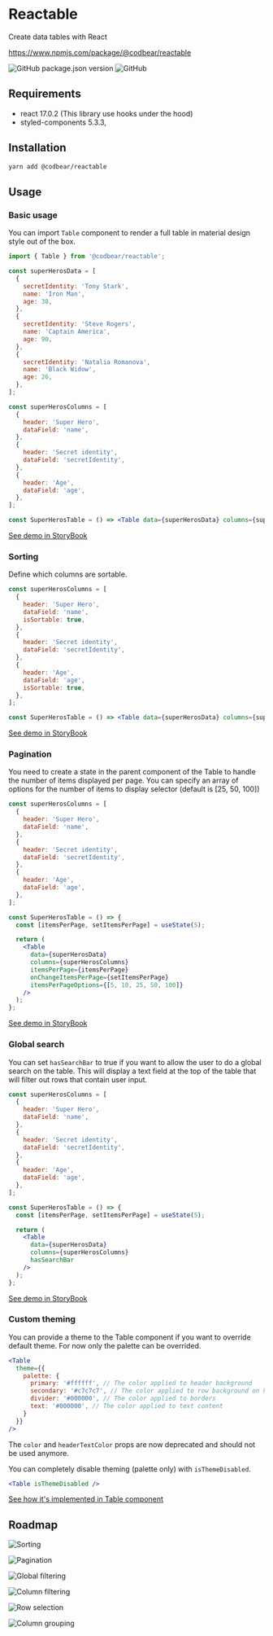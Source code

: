 # Reactable

Create data tables with React

https://www.npmjs.com/package/@codbear/reactable

![GitHub package.json version](https://img.shields.io/github/package-json/v/codbear/reactable?style=for-the-badge)
![GitHub](https://img.shields.io/github/license/codbear/reactable?color=97c423&style=for-the-badge)

## Requirements
+ react 17.0.2 (This library use hooks under the hood)
+ styled-components 5.3.3,

## Installation

```bash
yarn add @codbear/reactable
```

## Usage

### Basic usage

You can import `Table` component to render a full table in material design style out of the box.

```jsx
import { Table } from '@codbear/reactable';

const superHerosData = [
  {
    secretIdentity: 'Tony Stark',
    name: 'Iron Man',
    age: 38,
  },
  {
    secretIdentity: 'Steve Rogers',
    name: 'Captain America',
    age: 90,
  },
  {
    secretIdentity: 'Natalia Romanova',
    name: 'Black Widow',
    age: 26,
  },
];

const superHerosColumns = [
  {
    header: 'Super Hero',
    dataField: 'name',
  },
  {
    header: 'Secret identity',
    dataField: 'secretIdentity',
  },
  {
    header: 'Age',
    dataField: 'age',
  },
];

const SuperHerosTable = () => <Table data={superHerosData} columns={superHerosColumns} />;
```

[See demo in StoryBook](https://codbear.github.io/reactable/?path=/story/table--default)

### Sorting

Define which columns are sortable.

```jsx
const superHerosColumns = [
  {
    header: 'Super Hero',
    dataField: 'name',
    isSortable: true,
  },
  {
    header: 'Secret identity',
    dataField: 'secretIdentity',
  },
  {
    header: 'Age',
    dataField: 'age',
    isSortable: true,
  },
];

const SuperHerosTable = () => <Table data={superHerosData} columns={superHerosColumns} />;
```

[See demo in StoryBook](https://codbear.github.io/reactable/?path=/story/table--with-sorting)

### Pagination

You need to create a state in the parent component of the Table to handle the number of items displayed per page.
You can specify an array of options for the number of items to display selector (default is [25, 50, 100])

```jsx
const superHerosColumns = [
  {
    header: 'Super Hero',
    dataField: 'name',
  },
  {
    header: 'Secret identity',
    dataField: 'secretIdentity',
  },
  {
    header: 'Age',
    dataField: 'age',
  },
];

const SuperHerosTable = () => {
  const [itemsPerPage, setItemsPerPage] = useState(5);

  return (
    <Table
      data={superHerosData}
      columns={superHerosColumns}
      itemsPerPage={itemsPerPage}
      onChangeItemsPerPage={setItemsPerPage}
      itemsPerPageOptions={[5, 10, 25, 50, 100]}
    />
  );
};
```

[See demo in StoryBook](https://codbear.github.io/reactable/?path=/story/table--with-pagination)

### Global search

You can set ``hasSearchBar`` to true if you want to allow the user to do a global search on the table.
This will display a text field at the top of the table that will filter out rows that contain user input.

```jsx
const superHerosColumns = [
  {
    header: 'Super Hero',
    dataField: 'name',
  },
  {
    header: 'Secret identity',
    dataField: 'secretIdentity',
  },
  {
    header: 'Age',
    dataField: 'age',
  },
];

const SuperHerosTable = () => {
  const [itemsPerPage, setItemsPerPage] = useState(5);

  return (
    <Table
      data={superHerosData}
      columns={superHerosColumns}
      hasSearchBar
    />
  );
};
```

[See demo in StoryBook](https://codbear.github.io/reactable/?path=/story/table--with-search-bar)

### Custom theming

You can provide a theme to the Table component if you want to override default theme. For now only the palette can be overrided.
```jsx
<Table 
  theme={{
    palette: {
      primary: '#ffffff', // The color applied to header background
      secondary: '#c7c7c7', // The color applied to row background on hover
      divider: '#000000', // The color applied to borders
      text: '#000000', // The color applied to text content
    }
  }}
/>
```

The `color` and `headerTextColor` props are now deprecated and should not be used anymore.

You can completely disable theming (palette only) with `isThemeDisabled`.
```jsx
<Table isThemeDisabled />
```

[See how it's implemented in Table component](https://github.com/codbear/reactable/blob/main/src/lib/components/Table/Table.jsx)

## Roadmap

![Sorting](https://img.shields.io/badge/sorting-done-success?style=for-the-badge)

![Pagination](https://img.shields.io/badge/Pagination-done-success?style=for-the-badge)

![Global filtering](https://img.shields.io/badge/Global_filtering-done-success?style=for-the-badge)

![Column filtering](https://img.shields.io/badge/table_global_filtering-next-important?style=for-the-badge)

![Row selection](https://img.shields.io/badge/row_selection-backlog-informational?style=for-the-badge)

![Column grouping](https://img.shields.io/badge/column_grouping-backlog-informational?style=for-the-badge)
